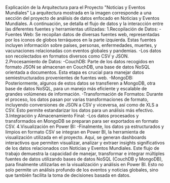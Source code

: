 Explicación de la Arquitectura para el Proyecto "Noticias y Eventos Mundiales"
La arquitectura mostrada en la imagen corresponde a una sección del proyecto de análisis de datos enfocado en Noticias y Eventos Mundiales. A continuación, se detalla el flujo de datos y la interacción entre las diferentes fuentes y herramientas utilizadas:
1.Recopilación de Datos:
-Fuentes Web: Se recopilan datos de diversas fuentes web, representadas por los iconos de globos terráqueos en la parte izquierda. Estas fuentes incluyen información sobre países, personas, enfermedades, muertes, y vacunaciones relacionadas con eventos globales y pandemias.
-Los datos son recolectados en formatos diversos como CSV y JSON.
2.Procesamiento de Datos:
-CouchDB: Parte de los datos recogidos en formato JSON se almacenan en CouchDB, una base de datos NoSQL orientada a documentos. Esta etapa es crucial para manejar datos semiestructurados provenientes de fuentes web.
-MongoDB: Posteriormente, algunos de estos datos se transfieren a MongoDB, otra base de datos NoSQL, para un manejo más eficiente y escalable de grandes volúmenes de información.
-Transformación de Formatos: Durante el proceso, los datos pasan por varias transformaciones de formato, incluyendo conversiones de JSON a CSV y viceversa, así como de XLS a CSV. Esto permite estandarizar los datos para un análisis más efectivo.
3.Integración y Almacenamiento Final:
-Los datos procesados y transformados en MongoDB se preparan para ser exportados en formato CSV.
4.Visualización en Power BI:
-Finalmente, los datos ya estructurados y limpios en formato CSV se integran en Power BI, la herramienta de visualización utilizada en el proyecto. Aquí, se generan dashboards interactivos que permiten visualizar, analizar y extraer insights significativos de los datos relacionados con Noticias y Eventos Mundiales.
Este flujo de trabajo demuestra la capacidad de manejar, transformar e integrar múltiples fuentes de datos utilizando bases de datos NoSQL (CouchDB y MongoDB), para finalmente utilizarlas en la visualización y análisis en Power BI. Esto no solo permite un análisis profundo de los eventos y noticias globales, sino que también facilita la toma de decisiones basada en datos.

